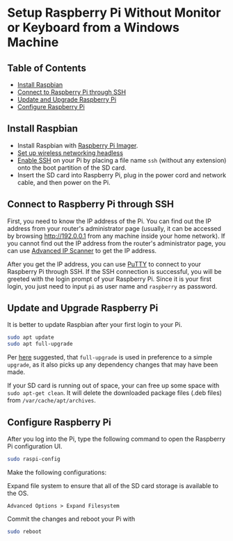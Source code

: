 # Setup Raspberry Pi Without Monitor or Keyboard from a Windows Machine

## Table of Contents

- [Install Raspbian](#install-raspbian)
- [Connect to Raspberry Pi through SSH](#connect-to-raspberry-pi-through-ssh)
- [Update and Upgrade Raspberry Pi](#update-and-upgrade-raspberry-pi)
- [Configure Raspberry Pi](#configure-raspberry-pi)

## Install Raspbian

- Install Raspbian with [Raspberry Pi Imager](https://www.raspberrypi.org/documentation/installation/installing-images/).
- [Set up wireless networking headless](https://www.raspberrypi.org/documentation/configuration/wireless/headless.md)
- [Enable SSH](https://www.raspberrypi.org/documentation/remote-access/ssh/README.md) on your Pi by placing a file name `ssh` (without any extension) onto the boot partition of the SD card.
- Insert the SD card into Raspberry Pi, plug in the power cord and network cable, and then power on the Pi.

## Connect to Raspberry Pi through SSH

First, you need to know the IP address of the Pi. You can find out the IP address from your router's administrator page (usually, it can be accessed by browsing http://192.0.0.1 from any machine inside your home network).
If you cannot find out the IP address from the router's administrator page, you can use [Advanced IP Scanner](http://www.advanced-ip-scanner.com/) to get the IP address.

After you get the IP address, you can use [PuTTY](http://www.putty.org/) to connect to your Raspberry Pi through SSH.
If the SSH connection is successful, you will be greeted with the login prompt of your Raspberry Pi.
Since it is your first login, you just need to input `pi` as user name and `raspberry` as password.

## Update and Upgrade Raspberry Pi

It is better to update Raspbian after your first login to your Pi.

```bash
sudo apt update
sudo apt full-upgrade
```

Per [here](https://www.raspberrypi.org/documentation/raspbian/updating.md) suggested, that `full-upgrade` is used in preference to a simple `upgrade`, as it also picks up any dependency changes that may have been made.

If your SD card is running out of space, your can free up some space with `sudo apt-get clean`. It will delete the downloaded package files (.deb files) from `/var/cache/apt/archives`.

## Configure Raspberry Pi

After you log into the Pi, type the following command to open the Raspberry Pi configuration UI.

```bash
sudo raspi-config
```

Make the following configurations:

Expand file system to ensure that all of the SD card storage is available to the OS.

`Advanced Options > Expand Filesystem`



Commit the changes and reboot your Pi with

```bash
sudo reboot
```
